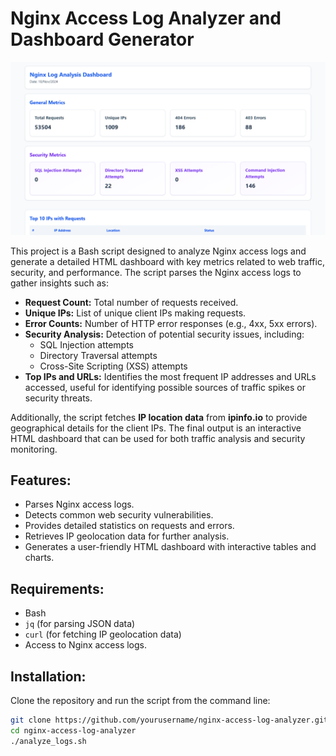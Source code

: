 # Nginx Access Log Analyzer and Dashboard Generator

![Nginx Access Log Analyzer Dashboard](https://raw.githubusercontent.com/aldotobing/nginx-access-log-analyzer/refs/heads/main/nginx-analyze.png)


This project is a Bash script designed to analyze Nginx access logs and generate a detailed HTML dashboard with key metrics related to web traffic, security, and performance. The script parses the Nginx access logs to gather insights such as:

- **Request Count:** Total number of requests received.
- **Unique IPs:** List of unique client IPs making requests.
- **Error Counts:** Number of HTTP error responses (e.g., 4xx, 5xx errors).
- **Security Analysis:** Detection of potential security issues, including:
  - SQL Injection attempts
  - Directory Traversal attempts
  - Cross-Site Scripting (XSS) attempts
- **Top IPs and URLs:** Identifies the most frequent IP addresses and URLs accessed, useful for identifying possible sources of traffic spikes or security threats.

Additionally, the script fetches **IP location data** from **ipinfo.io** to provide geographical details for the client IPs. The final output is an interactive HTML dashboard that can be used for both traffic analysis and security monitoring.

## Features:
- Parses Nginx access logs.
- Detects common web security vulnerabilities.
- Provides detailed statistics on requests and errors.
- Retrieves IP geolocation data for further analysis.
- Generates a user-friendly HTML dashboard with interactive tables and charts.

## Requirements:
- Bash
- `jq` (for parsing JSON data)
- `curl` (for fetching IP geolocation data)
- Access to Nginx access logs.

## Installation:
Clone the repository and run the script from the command line:

```bash
git clone https://github.com/yourusername/nginx-access-log-analyzer.git
cd nginx-access-log-analyzer
./analyze_logs.sh
